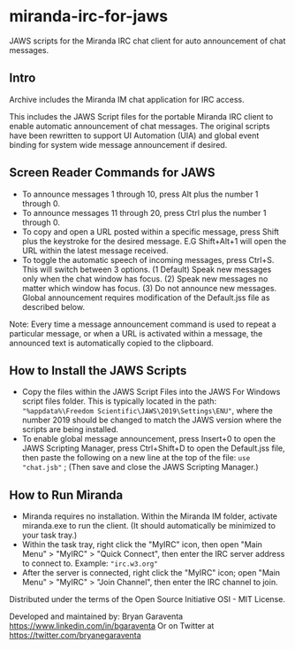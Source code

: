 # miranda-irc-for-jaws
JAWS scripts for the Miranda IRC chat client for auto announcement of chat messages.

Intro
-----

Archive includes the Miranda IM chat application for IRC access.

This includes the JAWS Script files for the portable Miranda IRC client to enable automatic announcement of chat messages. The original scripts have been rewritten to support UI Automation (UIA) and global event binding for system wide message announcement if desired.

Screen Reader Commands for JAWS
-----

* To announce messages 1 through 10, press Alt plus the number 1 through 0.
* To announce messages 11 through 20, press Ctrl plus the number 1 through 0.
* To copy and open a URL posted within a specific message, press Shift plus the keystroke for the desired message. E.G Shift+Alt+1 will open the URL within the latest message received.
* To toggle the automatic speech of incoming messages, press Ctrl+S. This will switch between 3 options. (1 Default) Speak new messages only when the chat window has focus. (2) Speak new messages no matter which window has focus. (3) Do not announce new messages. Global announcement requires modification of the Default.jss file as described below.

Note: Every time a message announcement command is used to repeat a particular message, or when a URL is activated within a message, the announced text is automatically copied to the clipboard.

How to Install the JAWS Scripts
-----

* Copy the files within the JAWS Script Files into the JAWS For Windows script files folder. This is typically located in the path: `"%appdata%\Freedom Scientific\JAWS\2019\Settings\ENU"`, where the number 2019 should be changed to match the JAWS version where the scripts are being installed.
* To enable global message announcement, press Insert+0 to open the JAWS Scripting Manager, press Ctrl+Shift+D to open the Default.jss file, then paste the following on a new line at the top of the file: `use "chat.jsb"` ; (Then save and close the JAWS Scripting Manager.)

How to Run Miranda
-----

* Miranda requires no installation. Within the Miranda IM folder, activate miranda.exe to run the client. (It should automatically be minimized to your task tray.)
* Within the task tray, right click the "MyIRC" icon, then open "Main Menu" > "MyIRC" > "Quick Connect", then enter the IRC server address to connect to. Example: `"irc.w3.org"`
* After the server is connected, right click the "MyIRC" icon; open "Main Menu" > "MyIRC" > "Join Channel", then enter the IRC channel to join.

Distributed under the terms of the Open Source Initiative OSI - MIT License.

Developed and maintained by: Bryan Garaventa https://www.linkedin.com/in/bgaraventa
Or on Twitter at https://twitter.com/bryanegaraventa
